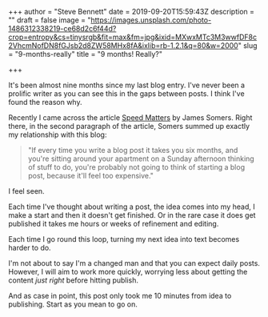 +++
author = "Steve Bennett"
date = 2019-09-20T15:59:43Z
description = ""
draft = false
image = "https://images.unsplash.com/photo-1486312338219-ce68d2c6f44d?crop=entropy&cs=tinysrgb&fit=max&fm=jpg&ixid=MXwxMTc3M3wwfDF8c2VhcmNofDN8fGJsb2d8ZW58MHx8fA&ixlib=rb-1.2.1&q=80&w=2000"
slug = "9-months-really"
title = "9 months! Really?"

+++


It's been almost nine months since my last blog entry. I've never been a prolific writer as you can see this in the gaps between posts. I think I've found the reason why.

Recently I came across the article [Speed Matters](http://jsomers.net/blog/speed-matters) by James Somers.  Right there, in the second paragraph of the article, Somers summed up exactly my relationship with this blog:

> "If every time you write a blog post it takes you six months, and you're sitting around your apartment on a Sunday afternoon thinking of stuff to do, you're probably not going to think of starting a blog post, because it'll feel too expensive."

I feel seen. 

Each time I've thought about writing a post, the idea comes into my head, I make a start and then it doesn't get finished. Or in the rare case it does get published it takes me hours or weeks of refinement and editing.

Each time I go round this loop, turning my next idea into text becomes harder to do.&nbsp;

I'm not about to say I'm a changed man and that you can expect daily posts. However, I will aim to work more quickly, worrying less about getting the content *just right* before hitting publish.

And as case in point, this post only took me 10 minutes from idea to publishing. Start as you mean to go on.



